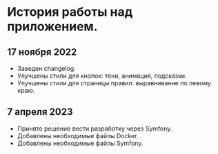 История работы над приложением.
===

17 ноября 2022
---
- Заведен changelog.
- Улучшены стили для кнопок: тени, анимация, подсказки.
- Улучшены стили для страницы правил: выравнивание по левому краю.

7 апреля 2023
---
- Принято решение вести разработку через Symfony.
- Добавлены необходимые файлы Docker.
- Добавлены необходимые файлы Symfony.
